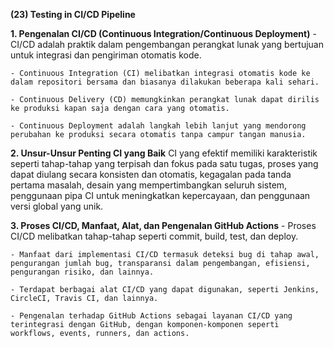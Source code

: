 **(23) Testing in CI/CD Pipeline**

**1. Pengenalan CI/CD (Continuous Integration/Continuous Deployment)**
    - CI/CD adalah praktik dalam pengembangan perangkat lunak yang bertujuan untuk integrasi dan pengiriman otomatis kode.
    
    - Continuous Integration (CI) melibatkan integrasi otomatis kode ke dalam repositori bersama dan biasanya dilakukan beberapa kali sehari.
    
    - Continuous Delivery (CD) memungkinkan perangkat lunak dapat dirilis ke produksi kapan saja dengan cara yang otomatis.
   
    - Continuous Deployment adalah langkah lebih lanjut yang mendorong perubahan ke produksi secara otomatis tanpa campur tangan manusia.

    
**2. Unsur-Unsur Penting CI yang Baik**
CI yang efektif memiliki karakteristik seperti tahap-tahap yang terpisah dan fokus pada satu tugas, proses yang             dapat    diulang secara konsisten dan otomatis, kegagalan pada tanda pertama masalah, desain yang mempertimbangkan         seluruh sistem, penggunaan pipa CI untuk meningkatkan kepercayaan, dan penggunaan versi global yang unik.


**3. Proses CI/CD, Manfaat, Alat, dan Pengenalan GitHub Actions**
    - Proses CI/CD melibatkan tahap-tahap seperti commit, build, test, dan deploy.
    
    - Manfaat dari implementasi CI/CD termasuk deteksi bug di tahap awal, pengurangan jumlah bug, transparansi dalam pengembangan, efisiensi, pengurangan risiko, dan lainnya.
    
    - Terdapat berbagai alat CI/CD yang dapat digunakan, seperti Jenkins, CircleCI, Travis CI, dan lainnya.
    
    - Pengenalan terhadap GitHub Actions sebagai layanan CI/CD yang terintegrasi dengan GitHub, dengan komponen-komponen seperti workflows, events, runners, dan actions.
